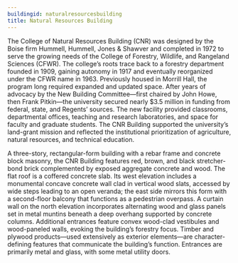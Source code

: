 ```yaml
---
buildingid: naturalresourcesbuilding
title: Natural Resources Building
---
```


The College of Natural Resources Building (CNR) was designed by the Boise firm Hummell, Hummell, Jones & Shawver and completed in 1972 to serve the growing needs of the College of Forestry, Wildlife, and Rangeland Sciences (CFWR). The college’s roots trace back to a forestry department founded in 1909, gaining autonomy in 1917 and eventually reorganized under the CFWR name in 1963. Previously housed in Morrill Hall, the program long required expanded and updated space. After years of advocacy by the New Building Committee—first chaired by John Howe, then Frank Pitkin—the university secured nearly $3.5 million in funding from federal, state, and Regents’ sources. The new facility provided classrooms, departmental offices, teaching and research laboratories, and space for faculty and graduate students. The CNR Building supported the university’s land-grant mission and reflected the institutional prioritization of agriculture, natural resources, and technical education.

A three-story, rectangular-form building with a rebar frame and concrete block masonry, the CNR Building features red, brown, and black stretcher-bond brick complemented by exposed aggregate concrete and wood. The flat roof is a coffered concrete slab. Its west elevation includes a monumental concave concrete wall clad in vertical wood slats, accessed by wide steps leading to an open veranda; the east side mirrors this form with a second-floor balcony that functions as a pedestrian overpass. A curtain wall on the north elevation incorporates alternating wood and glass panels set in metal muntins beneath a deep overhang supported by concrete columns. Additional entrances feature convex wood-clad vestibules and wood-paneled walls, evoking the building’s forestry focus. Timber and plywood products—used extensively as exterior elements—are character-defining features that communicate the building’s function. Entrances are primarily metal and glass, with some metal utility doors.
